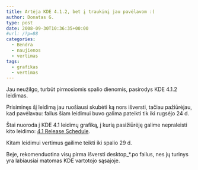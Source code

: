 ```yaml
---
title: Artėja KDE 4.1.2, bet į traukinį jau pavėlavom :(
author: Donatas G.
type: post
date: 2008-09-30T10:36:35+00:00
#url: /?p=88
categories:
  - Bendra
  - naujienos
  - vertimas
tags:
  - grafikas
  - vertimas
---
```

Jau neužilgo, turbūt pirmosiomis spalio dienomis, pasirodys KDE 4.1.2 leidimas.

Prisiminęs šį leidimą jau ruošiausi skubėti ką nors išversti, tačiau pažiūrėjau, kad pavėlavau: failus šiam leidimui buvo galima pateikti tik iki rugsėjo 24 d.

Štai nuoroda į KDE 4.1 leidimų grafiką, į kurią pasižiūrėję galime nepraleisti kito leidimo: [4.1 Release Schedule][1].

Kitam leidimui vertimus gailime teikti iki spalio 29 d.

Beje, rekomenduotina visų pirma išversti desktop_*.po failus, nes jų turinys yra labiausiai matomas KDE vartotojo sąsajoje.

 [1]: http://techbase.kde.org/Schedules/KDE4/4.1_Release_Schedule